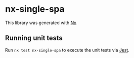 # nx-single-spa

This library was generated with [Nx](https://nx.dev).

## Running unit tests

Run `nx test nx-single-spa` to execute the unit tests via [Jest](https://jestjs.io).
